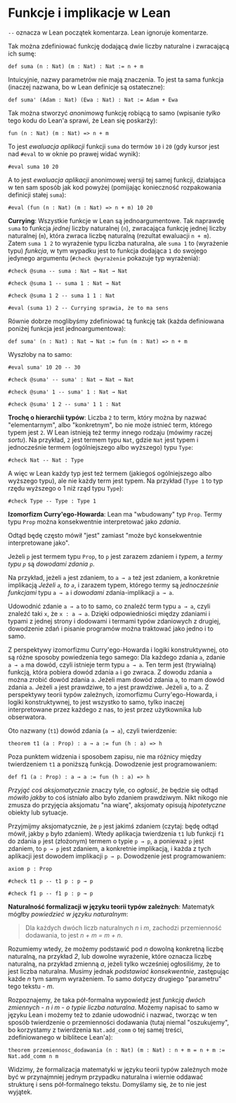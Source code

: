 # Funkcje i implikacje w Lean

`--` oznacza w Lean początek komentarza. Lean ignoruje komentarze.

Tak można zdefiniować funkcję dodającą dwie liczby naturalne i zwracającą ich sumę:

```lean
def suma (n : Nat) (m : Nat) : Nat := n + m
```

Intuicyjnie, nazwy parametrów nie mają znaczenia. To jest ta sama funkcja (inaczej nazwana, bo w
Lean definicje są ostateczne):

```lean
def suma' (Adam : Nat) (Ewa : Nat) : Nat := Adam + Ewa
```

Tak można stworzyć *anonimową* funkcję robiącą to samo (wpisanie *tylko* tego kodu do Lean'a sprawi,
że Lean się poskarży):

```lean
fun (n : Nat) (m : Nat) => n + m
```

To jest *ewaluacja aplikacji* funkcji `suma` do termów `10` i `20` (gdy kursor jest nad `#eval` to w
oknie po prawej widać wynik):

```lean
#eval suma 10 20
```

A to jest *ewaluacja aplikacji* anonimowej wersji tej samej funkcji, działająca w ten sam sposób jak
kod powyżej (pomijając konieczność rozpakowania definicji stałej `suma`):

```lean
#eval (fun (n : Nat) (m : Nat) => n + m) 10 20
```

**Currying**: Wszystkie funkcje w Lean są jednoargumentowe. Tak naprawdę `suma` to funkcja *jednej*
liczby naturalnej (`n`), zwracająca funkcję jednej liczby naturalnej (`m`), która zwraca liczbę
naturalną (rezultat ewaluacji `n + m`). Zatem `suma 1 2` to wyrażenie typu liczba naturalna, ale
`suma 1` to (wyrażenie typu) *funkcja*, w tym wypadku jest to funkcja dodająca `1` do swojego
jedynego argumentu (`#check @wyrażenie` pokazuje typ wyrażenia):

```lean
#check @suma -- suma : Nat → Nat → Nat

#check @suma 1 -- suma 1 : Nat → Nat

#check @suma 1 2 -- suma 1 1 : Nat

#eval (suma 1) 2 -- Currying sprawia, że to ma sens
```

Równie dobrze moglibyśmy zdefiniować tą funkcję tak (każda definiowana poniżej funkcja jest
jednoargumentowa):

```lean
def suma' (n : Nat) : Nat → Nat := fun (m : Nat) => n + m
```

Wyszłoby na to samo:

```lean
#eval suma' 10 20 -- 30

#check @suma' -- suma' : Nat → Nat → Nat

#check @suma' 1 -- suma' 1 : Nat → Nat

#check @suma' 1 2 -- suma' 1 1 : Nat
```

**Trochę o hierarchii typów**: Liczba `2` to term, który można by nazwać "elementarnym", albo
"konkretnym", bo nie może istnieć term, którego typem jest `2`. W Lean istnieją też termy innego
rodzaju (mówimy raczej *sortu*). Na przykład, `2` jest termem typu `Nat`, gdzie `Nat` jest typem i
jednocześnie termem (ogólniejszego albo wyższego) typu `Type`:

```lean
#check Nat -- Nat : Type
```

A więc w Lean każdy typ jest też termem (jakiegoś ogólniejszego albo wyższego typu), ale nie każdy
term jest typem. Na przykład (`Type 1` to typ rzędu wyższego o 1 niż rząd typu `Type`):

```lean
#check Type -- Type : Type 1
```

**Izomorfizm Curry'ego-Howarda**: Lean ma "wbudowany" typ `Prop`. Termy typu `Prop` można
konsekwentnie interpretować jako *zdania*. 

Odtąd będę często mówił "jest" zamiast "może być konsekwentnie interpretowane jako".

Jeżeli `p` jest termem typu `Prop`, to `p` jest zarazem zdaniem i *typem*, a *termy typu `p`* są
*dowodami zdania `p`*.

Na przykład, jeżeli `a` jest zdaniem, to `a → a` też jest zdaniem, a konkretnie implikacją *Jeżeli
`a`, to `a`*, i zarazem typem, którego termy są *jednocześnie funkcjami* typu `a → a` i *dowodami*
zdania-implikacji `a → a`.

Udowodnić zdanie `a → a` to to samo, co znaleźć term typu `a → a`, czyli znaleźć taki `x`, że `x : a
→ a`. Dzięki odpowiedniości między zdaniami i typami z jednej strony i dodowami i termami typów
zdaniowych z drugiej, dowodzenie zdań i pisanie programów można traktować jako jedno i to samo.

Z perspektywy izomorfizmu Curry'ego-Howarda i logiki konstruktywnej, oto są różne sposoby
powiedzenia tego samego: Dla każdego zdania `a`, zdanie `a → a` ma dowód, czyli istnieje term typu
`a → a`. Ten term jest (trywialną) funkcją, która pobiera dowód zdania `a` i go zwraca. Z dowodu
zdania `a` można zrobić dowód zdania `a`. Jeżeli mam dowód zdania `a`, to mam dowód zdania
`a`. Jeżeli `a` jest prawdziwe, to `a` jest prawdziwe. Jeżeli `a`, to `a`. Z perspektywy teorii
typów zależnych, izomorfizmu Curry'ego-Howarda, i logiki konstruktywnej, to jest wszystko to samo,
tylko inaczej interpretowane przez każdego z nas, to jest przez użytkownika lub obserwatora.

Oto nazwany (`t1`) dowód zdania (`a → a`), czyli twierdzenie:

```lean
theorem t1 (a : Prop) : a → a := fun (h : a) => h
```

Poza punktem widzenia i sposobem zapisu, nie ma różnicy między twierdzeniem `t1` a poniższą
funkcją. Dowodzenie jest programowaniem:

```lean
def f1 (a : Prop) : a → a := fun (h : a) => h
```

*Przyjąć coś aksjomatycznie* znaczy tyle, co *ogłosić*, że będzie się odtąd *mówiło jakby* to coś
istniało albo było zdaniem prawdziwym. Nikt nikogo nie zmusza do przyjęcia aksjomatu "na wiarę",
aksjomaty opisują *hipotetyczne* obiekty lub sytuacje.

Przyjmijmy aksjomatycznie, że `p` jest jakimś zdaniem (czytaj: będę odtąd mówił, jakby `p` było
zdaniem). Wtedy aplikacja twierdzenia `t1` lub funkcji `f1` do zdania `p` jest (złożonym) termem o
typie `p → p`, a ponieważ `p` jest zdaniem, to `p → p` jest zdaniem, a konkretnie implikacją, i
każda z tych aplikacji jest dowodem implikacji `p → p`. Dowodzenie jest programowaniem:

```lean
axiom p : Prop

#check t1 p -- t1 p : p → p 

#check f1 p -- f1 p : p → p 
```

**Naturalność formalizacji w języku teorii typów zależnych**: Matematyk mógłby *powiedzieć w języku
naturalnym*: 

> Dla każdych dwóch liczb naturalnych *n* i *m*, zachodzi przemienność dodawania, to jest *n + m =
> m + n*.

Rozumiemy wtedy, że możemy podstawić pod *n* dowolną konkretną liczbę naturalną, na przykład *2*,
lub dowolne wyrażenie, które oznacza liczbę naturalną, na przykład zmienną *a*, jeżeli tylko
wcześniej ogłosiliśmy, że to jest liczba naturalna. Musimy jednak *podstawiać konsekwentnie*,
zastępując każde *n* tym samym wyrażeniem. To samo dotyczy drugiego "parametru" tego tekstu - *m*.

Rozpoznajemy, że taka pół-formalna wypowiedź jest *funkcją dwóch zmiennych - n i m - o typie liczba
naturalna*. Możemy napisać to samo w języku Lean i możemy też to zdanie udowodnić i nazwać, tworząc
w ten sposób twierdzenie o przemienności dodawania (tutaj niemal "oszukujemy", bo korzystamy z
twierdzenia `Nat.add_comm` o tej samej treści, zdefiniowanego w biblitece Lean'a):

```lean
theorem przemiennosc_dodawania (n : Nat) (m : Nat) : n + m = n + m := Nat.add_comm n m
```

Widzimy, że formalizacja matematyki w języku teorii typów zależnych może być w przynajmniej jednym
przypadku naturalna i wiernie oddawać strukturę i sens pół-formalnego tekstu. Domyślamy się, że to
nie jest wyjątek.

